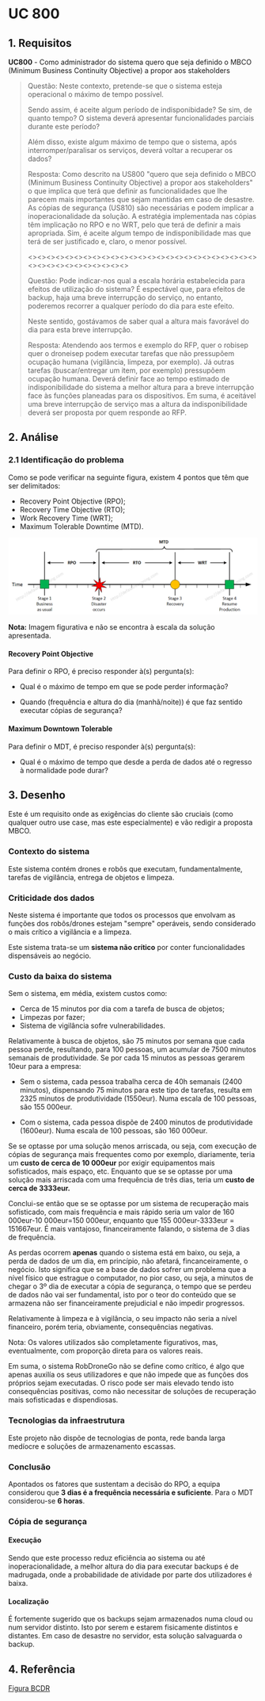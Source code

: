 # UC 800

## 1. Requisitos

**UC800** - Como administrador do sistema quero que seja definido o MBCO (Minimum Business Continuity Objective) a propor aos stakeholders

> Questão: Neste contexto, pretende-se que o sistema esteja operacional o máximo de tempo possível.
>
>Sendo assim, é aceite algum período de indisponibidade? Se sim, de quanto tempo? O sistema deverá apresentar funcionalidades parciais durante este período?
>
>Além disso, existe algum máximo de tempo que o sistema, após interromper/paralisar os serviços, deverá voltar a recuperar os dados?
>
> Resposta: Como descrito na US800 "quero que seja definido o MBCO (Minimum Business Continuity Objective) a propor aos stakeholders" o que implica que terá que definir as funcionalidades que lhe parecem mais importantes que sejam mantidas em caso de desastre.
As cópias de segurança (US810) são necessárias e podem implicar a inoperacionalidade da solução. A estratégia implementada nas cópias têm implicação no RPO e no WRT, pelo que terá de definir a mais apropriada.
Sim, é aceite algum tempo de indisponibilidade mas que terá de ser justificado e, claro, o menor possível.
>
> <><><><><><><><><><><><><><><><><><><><><><><><><><><><><><><><><><><><>
>
> Questão: Pode indicar-nos qual a escala horária estabelecida para efeitos de utilização do sistema? É espectável que, para efeitos de backup, haja uma breve interrupção do serviço, no entanto, poderemos recorrer a qualquer período do dia para este efeito.
>
>Neste sentido, gostávamos de saber qual a altura mais favorável do dia para esta breve interrupção.
>
> Resposta: Atendendo aos termos e exemplo do RFP, quer o robisep quer o droneisep podem executar tarefas que não pressupõem ocupação humana (vigilância, limpeza, por exemplo). Já outras tarefas (buscar/entregar um item, por exemplo) pressupõem ocupação humana.
Deverá definir face ao tempo estimado de indisponibilidade do sistema a melhor altura para a breve interrupção face às funções planeadas para os dispositivos.
Em suma, é aceitável uma breve interrupção de serviço mas a altura da indisponibilidade deverá ser proposta por quem responde ao RFP.

## 2. Análise

### 2.1 Identificação do problema

Como se pode verificar na seguinte figura, existem 4 pontos que têm que ser delimitados:

- Recovery Point Objective (RPO);
- Recovery Time Objective (RTO);
- Work Recovery Time (WRT);
- Maximum Tolerable Downtime (MTD).

![BCDR](BCDR.png "BCDR")

**Nota:** Imagem figurativa e não se encontra à escala da solução apresentada.

#### Recovery Point Objective

Para definir o RPO, é preciso responder à(s) pergunta(s):

- Qual é o máximo de tempo em que se pode perder informação?

- Quando (frequência e altura do dia (manhã/noite)) é que faz sentido executar cópias de segurança?

#### Maximum Downtown Tolerable

Para definir o MDT, é preciso responder à(s) pergunta(s):

- Qual é o máximo de tempo que desde a perda de dados até o regresso à normalidade pode durar?

## 3. Desenho

Este é um requisito onde as exigências do cliente são cruciais (como qualquer outro use case, mas este especialmente) e vão redigir a proposta MBCO.

### Contexto do sistema

Este sistema contém drones e robôs que executam, fundamentalmente, tarefas de vigilância, entrega de objetos e limpeza.

### Criticidade dos dados

Neste sistema é importante que todos os processos que envolvam as funções dos robôs/drones estejam "sempre" operáveis, sendo considerado o mais crítico a vigilância e a limpeza.

Este sistema trata-se um **sistema não crítico** por conter funcionalidades dispensáveis ao negócio.

### Custo da baixa do sistema

Sem o sistema, em média, existem custos como:
 - Cerca de 15 minutos por dia com a tarefa de busca de objetos;
 - Limpezas por fazer;
 - Sistema de vigilância sofre vulnerabilidades.
 
Relativamente à busca de objetos, são 75 minutos por semana que cada pessoa perde, resultando, para 100 pessoas, um acumular de 7500 minutos semanais de produtividade. Se por cada 15 minutos as pessoas gerarem 10eur para a empresa: 

- Sem o sistema, cada pessoa trabalha cerca de 40h semanais (2400 minutos), dispensando 75 minutos para este tipo de tarefas, resulta em 2325 minutos de produtividade (1550eur). Numa escala de 100 pessoas, são 155 000eur.

- Com o sistema, cada pessoa dispõe de 2400 minutos de produtividade (1600eur). Numa escala de 100 pessoas, são 160 000eur.

Se se optasse por uma solução menos arriscada, ou seja, com execução de cópias de segurança mais frequentes como por exemplo, diariamente, teria um **custo de cerca de 10 000eur** por exigir equipamentos mais sofisticados, mais espaço, etc. Enquanto que se se optasse por uma solução mais arriscada com uma frequência de três dias, teria um **custo de cerca de 3333eur.**

Conclui-se então que se se optasse por um sistema de recuperação mais sofisticado, com mais frequência e mais rápido seria um valor de 160 000eur-10 000eur=150 000eur, enquanto que 155 000eur-3333eur = 151667eur. É mais vantajoso, financeiramente falando, o sistema de 3 dias de frequência.

As perdas ocorrem **apenas** quando o sistema está em baixo, ou seja, a perda de dados de um dia, em princípio, não afetará, fincanceiramente, o negócio. Isto significa que se a base de dados sofrer um problema que a nível físico que estrague o computador, no pior caso, ou seja, a minutos de chegar o 3º dia de executar a cópia de segurança, o tempo que se perdeu de dados não vai ser fundamental, isto por o teor do conteúdo que se armazena não ser financeiramente prejudicial e não impedir progressos.

Relativamente à limpeza e à vigilância, o seu impacto não seria a nível financeiro, porém teria, obviamente, consequências negativas.

Nota: Os valores utilizados são completamente figurativos, mas, eventualmente, com proporção direta para os valores reais.

Em suma, o sistema RobDroneGo não se define como crítico, é algo que apenas auxilía os seus utilizadores e que não impede que as funções dos próprios sejam executadas. O risco pode ser mais elevado tendo isto consequências positivas, como não necessitar de soluções de recuperação mais sofisticadas e dispendiosas. 

### Tecnologias da infraestrutura

Este projeto não dispõe de tecnologias de ponta, rede banda larga medíocre e soluções de armazenamento escassas.

### Conclusão

Apontados os fatores que sustentam a decisão do RPO, a equipa considerou que **3 dias é a frequência necessária e suficiente**. Para o MDT considerou-se **6 horas**.

### Cópia de segurança

#### Execução

Sendo que este processo reduz eficiência ao sistema ou até inoperacionalidade, a melhor altura do dia para executar backups é de madrugada, onde a probabilidade de atividade por parte dos utilizadores é baixa.

#### Localização

É fortemente sugerido que os backups sejam armazenados numa cloud ou num servidor distinto. Isto por serem e estarem fisicamente distintos e distantes. Em caso de desastre no servidor, esta solução salvaguarda o backup.

## 4. Referência

[Figura BCDR](https://defaultreasoning.com/2013/12/10/rpo-rto-wrt-mtd/)
